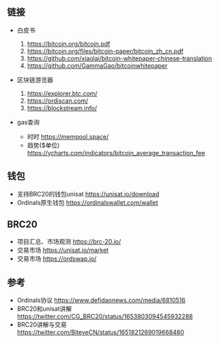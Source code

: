 ## 链接
- 白皮书
    1. https://bitcoin.org/bitcoin.pdf
    2. https://bitcoin.org/files/bitcoin-paper/bitcoin_zh_cn.pdf
    4. https://github.com/xiaolai/bitcoin-whitepaper-chinese-translation
    5. https://github.com/GammaGao/bitcoinwhitepaper

- 区块链游览器
    1. https://explorer.btc.com/
    2. https://ordiscan.com/
    3. https://blockstream.info/

- gas查询
    - 时时 https://mempool.space/
    - 趋势($单位) https://ycharts.com/indicators/bitcoin_average_transaction_fee

## 钱包
- 支持BRC20的钱包unisat https://unisat.io/download
- Ordinals原生钱包 https://ordinalswallet.com/wallet

## BRC20
- 项目汇总、市场观测 https://brc-20.io/
- 交易市场 https://unisat.io/market
- 交易市场 https://ordswap.io/

## 参考
- Ordinals协议 https://www.defidaonews.com/media/6810516
- BRC20和unisat讲解 https://twitter.com/CG_BRC20/status/1653803094545932288
- BRC20讲解与交易 https://twitter.com/BiteyeCN/status/1651821269019668480
